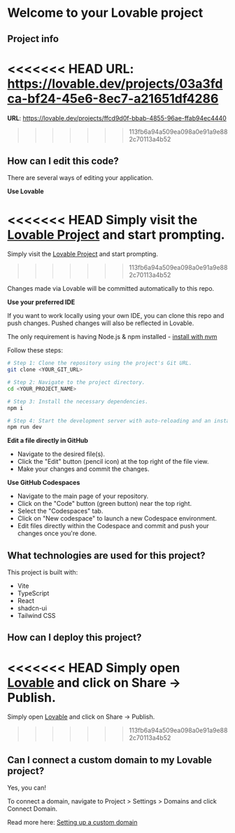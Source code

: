 # Welcome to your Lovable project

## Project info

<<<<<<< HEAD
**URL**: https://lovable.dev/projects/03a3fdca-bf24-45e6-8ec7-a21651df4286
=======
**URL**: https://lovable.dev/projects/ffcd9d0f-bbab-4855-96ae-ffab94ec4440
>>>>>>> 113fb6a94a509ea098a0e91a9e882c70113a4b52

## How can I edit this code?

There are several ways of editing your application.

**Use Lovable**

<<<<<<< HEAD
Simply visit the [Lovable Project](https://lovable.dev/projects/03a3fdca-bf24-45e6-8ec7-a21651df4286) and start prompting.
=======
Simply visit the [Lovable Project](https://lovable.dev/projects/ffcd9d0f-bbab-4855-96ae-ffab94ec4440) and start prompting.
>>>>>>> 113fb6a94a509ea098a0e91a9e882c70113a4b52

Changes made via Lovable will be committed automatically to this repo.

**Use your preferred IDE**

If you want to work locally using your own IDE, you can clone this repo and push changes. Pushed changes will also be reflected in Lovable.

The only requirement is having Node.js & npm installed - [install with nvm](https://github.com/nvm-sh/nvm#installing-and-updating)

Follow these steps:

```sh
# Step 1: Clone the repository using the project's Git URL.
git clone <YOUR_GIT_URL>

# Step 2: Navigate to the project directory.
cd <YOUR_PROJECT_NAME>

# Step 3: Install the necessary dependencies.
npm i

# Step 4: Start the development server with auto-reloading and an instant preview.
npm run dev
```

**Edit a file directly in GitHub**

- Navigate to the desired file(s).
- Click the "Edit" button (pencil icon) at the top right of the file view.
- Make your changes and commit the changes.

**Use GitHub Codespaces**

- Navigate to the main page of your repository.
- Click on the "Code" button (green button) near the top right.
- Select the "Codespaces" tab.
- Click on "New codespace" to launch a new Codespace environment.
- Edit files directly within the Codespace and commit and push your changes once you're done.

## What technologies are used for this project?

This project is built with:

- Vite
- TypeScript
- React
- shadcn-ui
- Tailwind CSS

## How can I deploy this project?

<<<<<<< HEAD
Simply open [Lovable](https://lovable.dev/projects/03a3fdca-bf24-45e6-8ec7-a21651df4286) and click on Share -> Publish.
=======
Simply open [Lovable](https://lovable.dev/projects/ffcd9d0f-bbab-4855-96ae-ffab94ec4440) and click on Share -> Publish.
>>>>>>> 113fb6a94a509ea098a0e91a9e882c70113a4b52

## Can I connect a custom domain to my Lovable project?

Yes, you can!

To connect a domain, navigate to Project > Settings > Domains and click Connect Domain.

Read more here: [Setting up a custom domain](https://docs.lovable.dev/tips-tricks/custom-domain#step-by-step-guide)

